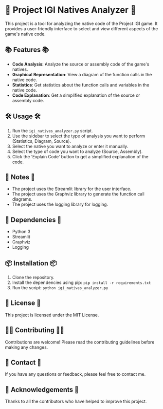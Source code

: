 # 🚀 Project IGI Natives Analyzer 🚀

This project is a tool for analyzing the native code of the Project IGI game. It provides a user-friendly interface to select and view different aspects of the game's native code.

## 📚 Features 📚

- **Code Analysis**: Analyze the source or assembly code of the game's natives.
- **Graphical Representation**: View a diagram of the function calls in the native code.
- **Statistics**: Get statistics about the function calls and variables in the native code.
- **Code Explanation**: Get a simplified explanation of the source or assembly code.

## 🛠️ Usage 🛠️

1. Run the `igi_natives_analyzer.py` script.
2. Use the sidebar to select the type of analysis you want to perform (Statistics, Diagram, Source).
3. Select the native you want to analyze or enter it manually.
4. Select the type of code you want to analyze (Source, Assembly).
5. Click the 'Explain Code' button to get a simplified explanation of the code.

## 📝 Notes 📝

- The project uses the Streamlit library for the user interface.
- The project uses the Graphviz library to generate the function call diagrams.
- The project uses the logging library for logging.

## 📖 Dependencies 📖

- Python 3
- Streamlit
- Graphviz
- Logging

## 📦 Installation 📦

1. Clone the repository.
2. Install the dependencies using pip: `pip install -r requirements.txt`
3. Run the script: `python igi_natives_analyzer.py`

## 📃 License 📃

This project is licensed under the MIT License.

## 🙋‍♂️ Contributing 🙋‍♂️

Contributions are welcome! Please read the contributing guidelines before making any changes.

## 📧 Contact 📧

If you have any questions or feedback, please feel free to contact me.

## 🙏 Acknowledgements 🙏

Thanks to all the contributors who have helped to improve this project.